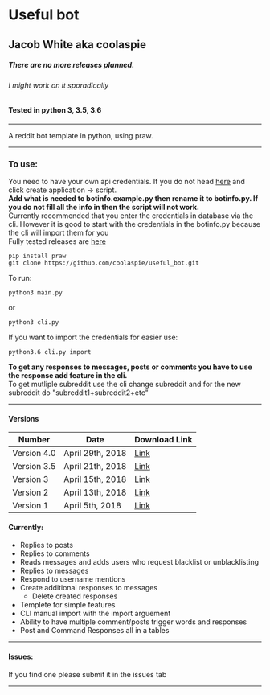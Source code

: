 # Useful bot
## Jacob White aka coolaspie

##### There are no more releases planned.
###### I might work on it sporadically  

#### Tested in python 3, 3.5, 3.6
---
A reddit bot template in python, using praw.  

---------


### To use:
You need to have your own api credentials. If you do not head [here](https://www.reddit.com/prefs/apps "reddit apps") and click create application -> script.  
**Add what is needed to botinfo.example.py then rename it to botinfo.py. If you do not fill all the info in then the script will not work.**  
Currently recommended that you enter the credentials in database via the cli. However it is good to start with the credentials in the botinfo.py because the cli will import them for you   
Fully tested releases are [here](https://github.com/coolaspie/useful_bot/releases "useful bot releases")   

``` 
pip install praw  
git clone https://github.com/coolaspie/useful_bot.git  
```

To run:  
```    
python3 main.py
```
or
```
python3 cli.py
```
If you want to import the credentials for easier use:
```
python3.6 cli.py import
```
**To get any responses to messages, posts or comments you have to use the response add feature in the cli.**  
To get mutliple subreddit use the cli change subreddit and for the new subreddit do "subreddit1+subreddit2+etc"

---
#### Versions


Number | Date | Download Link
---|---|---
Version 4.0 | April 29th, 2018 | [Link](https://github.com/coolaspie/useful_bot/releases/download/v4.0/useful_bot.zip)
Version 3.5 | April 21th, 2018 | [Link](https://github.com/coolaspie/useful_bot/releases/download/v3.4/useful_bot-master.zip)
Version 3 | April 15th, 2018 | [Link](https://github.com/coolaspie/useful_bot/releases/download/V3/useful_bot-master.zip)
Version 2 | April 13th, 2018 | [Link](https://github.com/coolaspie/useful_bot/releases/download/v2.0/useful_bot.zip)
Version 1 | April 5th, 2018 | [Link](https://github.com/coolaspie/useful_bot/releases/tag/v1.0)


#### Currently:
* Replies to posts
* Replies to comments
* Reads messages and adds users who request blacklist or  unblacklisting 
* Replies to messages
* Respond to username mentions
* Create additional responses to messages
    * Delete created responses
* Templete for simple features
* CLI manual import with the import arguement
* Ability to have multiple comment/posts trigger words and responses
* Post and Command Responses all in a tables


---

#### Issues:

If you find one please submit it in the issues tab

---
